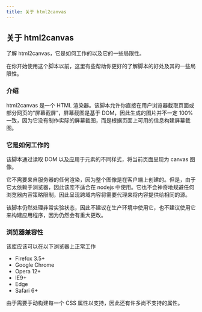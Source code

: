 ```yaml
---
title: 关于 html2canvas
---
```


## 关于 html2canvas

了解 html2canvas，它是如何工作的以及它的一些局限性。

在你开始使用这个脚本以前，这里有些帮助你更好的了解脚本的好处及其的一些局限性。

### 介绍

html2canvas 是一个 HTML 渲染器。该脚本允许你直接在用户浏览器截取页面或部分网页的“屏幕截屏”，屏幕截图是基于 DOM，因此生成的图片并不一定 100% 一致，因为它没有制作实际的屏幕截图，而是根据页面上可用的信息构建屏幕截图。

### 它是如何工作的

该脚本通过读取 DOM 以及应用于元素的不同样式，将当前页面呈现为 canvas 图像。

它不需要来自服务器的任何渲染，因为整个图像是在客户端上创建的。但是，由于它太依赖于浏览器，因此该库不适合在 nodejs 中使用。它也不会神奇地规避任何浏览器内容策略限制，因此呈现跨域内容将需要代理来将内容提供给相同的源。

该脚本仍然处理非常实验状态，因此不建议在生产环境中使用它，也不建议使用它来构建应用程序，因为仍然会有重大更改。

### 浏览器兼容性

该库应该可以在以下浏览器上正常工作

- Firefox 3.5+
- Google Chrome
- Opera 12+
- IE9+
- Edge
- Safari 6+

由于需要手动构建每一个 CSS 属性以支持，因此还有许多尚不支持的属性。
